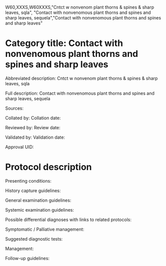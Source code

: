 W60,XXXS,W60XXXS,"Cntct w nonvenom plant thorns & spines & sharp leaves, sqla", "Contact with nonvenomous plant thorns and spines and sharp leaves, sequela","Contact with nonvenomous plant thorns and spines and sharp leaves"
# Category title: Contact with nonvenomous plant thorns and spines and sharp leaves

Abbreviated description: Cntct w nonvenom plant thorns & spines & sharp leaves, sqla

Full description: Contact with nonvenomous plant thorns and spines and sharp leaves, sequela

Sources:

Collated by:
Collation date:

Reviewed by:
Review date:

Validated by:
Validation date:

Approval UID:

# Protocol description

Presenting conditions:

History capture guidelines:

General examination guidelines:

Systemic examination guidelines:

Possible differential diagnoses with links to related protocols:

Symptomatic / Palliative management:

Suggested diagnostic tests:

Management:

Follow-up guidelines:
